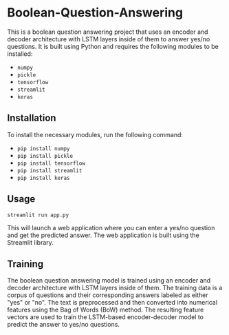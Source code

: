 # Boolean-Question-Answering #

This is a boolean question answering project that uses an encoder and decoder architecture with LSTM layers inside of them to answer yes/no questions. It is built using Python and requires the following modules to be installed:


 * `numpy`
 * `pickle`
 * `tensorflow`
 * `streamlit `
 * `keras`
 
 
 ## Installation ##
 
 
 To install the necessary modules, run the following command:


* `pip install numpy`
* `pip install pickle`
* `pip install tensorflow`
* `pip install streamlit`
* `pip install keras`

## Usage ##

`streamlit run app.py`


This will launch a web application where you can enter a yes/no question and get the predicted answer. The web application is built using the Streamlit library.


## Training ##


The boolean question answering model is trained using an encoder and decoder architecture with LSTM layers inside of them. The training data is a corpus of questions and their corresponding answers labeled as either "yes" or "no". The text is preprocessed and then converted into numerical features using the Bag of Words (BoW) method. The resulting feature vectors are used to train the LSTM-based encoder-decoder model to predict the answer to yes/no questions.
